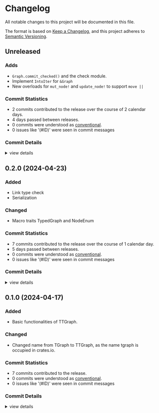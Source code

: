 # Changelog

All notable changes to this project will be documented in this file.

The format is based on [Keep a Changelog](https://keepachangelog.com/en/1.0.0/),
and this project adheres to [Semantic Versioning](https://semver.org/spec/v2.0.0.html).

## Unreleased

### Adds

 - `Graph.commit_checked()` and the check module.
 - Implement `IntoIter` for `&Graph`
 - New overloads for `mut_node!` and `update_node!` to support `move ||`

### Commit Statistics

<csr-read-only-do-not-edit/>

 - 2 commits contributed to the release over the course of 2 calendar days.
 - 4 days passed between releases.
 - 0 commits were understood as [conventional](https://www.conventionalcommits.org).
 - 0 issues like '(#ID)' were seen in commit messages

### Commit Details

<csr-read-only-do-not-edit/>

<details><summary>view details</summary>

 * **Uncategorized**
    - Adds commit_checked ([`e2a5d35`](https://github.com/semiwaker/TTGraph/commit/e2a5d351795cbde6289024f99828f91c9aa8f04b))
    - Modified mut_node! and update_node! to support move||{} ([`2894b52`](https://github.com/semiwaker/TTGraph/commit/2894b5219e1f33ce4ccd7d4c6ac23e843449aa9f))
</details>

## 0.2.0 (2024-04-23)

### Added

 - Link type check
 - Serialization

### Changed

 - Macro traits TypedGraph and NodeEnum

### Commit Statistics

<csr-read-only-do-not-edit/>

 - 7 commits contributed to the release over the course of 1 calendar day.
 - 5 days passed between releases.
 - 0 commits were understood as [conventional](https://www.conventionalcommits.org).
 - 0 issues like '(#ID)' were seen in commit messages

### Commit Details

<csr-read-only-do-not-edit/>

<details><summary>view details</summary>

 * **Uncategorized**
    - Release ttgraph_macros v0.2.0, ttgraph v0.2.0 ([`c7f4974`](https://github.com/semiwaker/TTGraph/commit/c7f4974049f25e5a83c12a3f5e0eb1db3d76c990))
    - Fixed Change log ([`ac7eb9d`](https://github.com/semiwaker/TTGraph/commit/ac7eb9dcf01ba0441200532233567b01f889a64f))
    - Adjusting changelogs prior to release of ttgraph_macros v0.2.0, ttgraph v0.2.0 ([`6598ad1`](https://github.com/semiwaker/TTGraph/commit/6598ad12b6e0e0ac29d9c78c1ec39b710e6aa02e))
    - Adjusting changelogs prior to release of ttgraph_macros v0.2.0, ttgraph v0.2.0 ([`d0ddff6`](https://github.com/semiwaker/TTGraph/commit/d0ddff647fdc37e7b571d9c9962e5d03034fc1ad))
    - Changelog ([`85488e4`](https://github.com/semiwaker/TTGraph/commit/85488e497d29653dc25f1a6b8fd823d3587aec8d))
    - Add link check ([`bce3e18`](https://github.com/semiwaker/TTGraph/commit/bce3e185e843e9cfafde81770e1195ff360d6f69))
    - Add serialize & deserialize ([`2621e5a`](https://github.com/semiwaker/TTGraph/commit/2621e5abae575f8c35a141c624ee6f9725ac2c70))
</details>

## 0.1.0 (2024-04-17)

### Added

 - Basic functionalities of TTGraph.

### Changed

 - Changed name from TGraph to TTGraph, as the name tgraph is occupied in crates.io.

### Commit Statistics

<csr-read-only-do-not-edit/>

 - 7 commits contributed to the release.
 - 0 commits were understood as [conventional](https://www.conventionalcommits.org).
 - 0 issues like '(#ID)' were seen in commit messages

### Commit Details

<csr-read-only-do-not-edit/>

<details><summary>view details</summary>

 * **Uncategorized**
    - Release ttgraph_macros v0.1.0, ttgraph v0.1.0 ([`07aa5ac`](https://github.com/semiwaker/TTGraph/commit/07aa5ac027647dbffaaad2dd46f28a42f3eeaac0))
    - Release ttgraph_macros v0.1.0, ttgraph v0.1.0 ([`76089e0`](https://github.com/semiwaker/TTGraph/commit/76089e0ec89fdf3c67d75b6d8ade025d67112303))
    - Fix cargo.toml ([`2322964`](https://github.com/semiwaker/TTGraph/commit/2322964d067f0b1aa24fae4c158d425c0f8468ce))
    - Fix cargo.toml ([`367ce2f`](https://github.com/semiwaker/TTGraph/commit/367ce2fe6812c7be2b90253916b97eb2535a6a6f))
    - Release ttgraph_macros v0.1.0, ttgraph v0.1.0 ([`6df6c31`](https://github.com/semiwaker/TTGraph/commit/6df6c3172ba43e4cfc3a922c2721e9934cf28f7b))
    - Add changelog ([`e40361d`](https://github.com/semiwaker/TTGraph/commit/e40361d37ae04c8155f1c9f17f9ae23bb2096f66))
    - Modified for name change ([`29773ce`](https://github.com/semiwaker/TTGraph/commit/29773ce6292b83db04d2b12e863ee87709a560dd))
</details>

